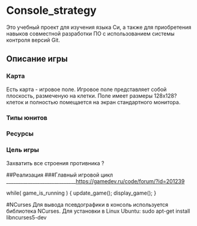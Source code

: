 # Console_strategy
Это учебный проект для изучения языка Cи, а также для приобретения навыков совместной разработки ПО с использованием системы контроля версий Git.

## Описание игры
### Карта
Есть карта - игровое поле. Игровое поле представляет собой плоскость, размеченую на клетки.
Поле имеет размеры 128x128? клеток и полностью помещается на экран стандартного монитора.

### Типы юнитов

### Ресурсы

### Цель игры
Захватить все строения противника ?


##Реализация
###Главный игровой цикл   
_____________________________https://gamedev.ru/code/forum/?id=201239

while( game_is_running ) {
        update_game();
        display_game();
    }
    
#NCurses
Для вывода псевдографики в консоль используется библиотека NCurses.
Для установки в Linux Ubuntu: sudo apt-get install libncurses5-dev

